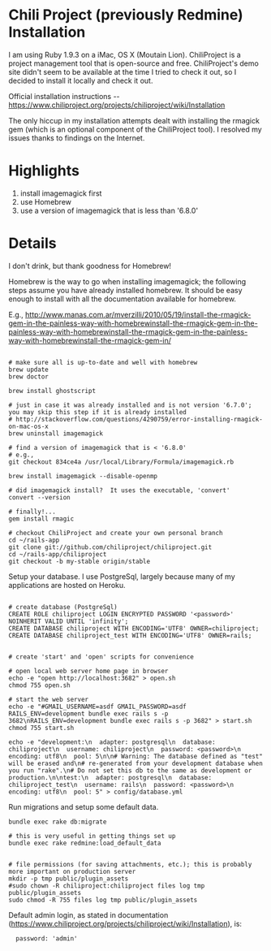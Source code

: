 Chili Project (previously Redmine) Installation
=====

I am using Ruby 1.9.3 on a iMac, OS X (Moutain Lion).  ChiliProject is a project management tool that is open-source and free.  ChiliProject's demo site didn't seem to be available at the time I tried to check it out, so I decided to install it locally and check it out.

Official installation instructions -- https://www.chiliproject.org/projects/chiliproject/wiki/Installation

The only hiccup in my installation attempts dealt with installing the rmagick gem (which is an optional component of the ChiliProject tool).  I resolved my issues thanks to findings on the Internet.

Highlights
=====

1. install imagemagick first
2. use Homebrew
3. use a version of imagemagick that is less than '6.8.0'

Details
=====

I don't drink, but thank goodness for Homebrew!

Homebrew is the way to go when installing imagemagick; the following steps assume you have already installed homebrew.
It should be easy enough to install with all the documentation available for homebrew.

E.g., http://www.manas.com.ar/mverzilli/2010/05/19/install-the-rmagick-gem-in-the-painless-way-with-homebrewinstall-the-rmagick-gem-in-the-painless-way-with-homebrewinstall-the-rmagick-gem-in-the-painless-way-with-homebrewinstall-the-rmagick-gem-in/

```cd /usr/local

# make sure all is up-to-date and well with homebrew
brew update
brew doctor

brew install ghostscript

# just in case it was already installed and is not version '6.7.0'; you may skip this step if it is already installed
# http://stackoverflow.com/questions/4290759/error-installing-rmagick-on-mac-os-x
brew uninstall imagemagick

# find a version of imagemagick that is < '6.8.0'
# e.g., 
git checkout 834ce4a /usr/local/Library/Formula/imagemagick.rb

brew install imagemagick --disable-openmp

# did imagemagick install?  It uses the executable, 'convert'
convert --version

# finally!...
gem install rmagic

# checkout ChiliProject and create your own personal branch
cd ~/rails-app
git clone git://github.com/chiliproject/chiliproject.git
cd ~/rails-app/chiliproject
git checkout -b my-stable origin/stable
```

Setup your database.  I use PostgreSql, largely because many of my applications are hosted on Heroku.

```# update database.yml

# create database (PostgreSql)
CREATE ROLE chiliproject LOGIN ENCRYPTED PASSWORD '<password>' NOINHERIT VALID UNTIL 'infinity';
CREATE DATABASE chiliproject WITH ENCODING='UTF8' OWNER=chiliproject;
CREATE DATABASE chiliproject_test WITH ENCODING='UTF8' OWNER=rails;


# create 'start' and 'open' scripts for convenience

# open local web server home page in browser
echo -e "open http://localhost:3682" > open.sh
chmod 755 open.sh

# start the web server
echo -e "#GMAIL_USERNAME=asdf GMAIL_PASSWORD=asdf RAILS_ENV=development bundle exec rails s -p 3682\nRAILS_ENV=development bundle exec rails s -p 3682" > start.sh
chmod 755 start.sh

echo -e "development:\n  adapter: postgresql\n  database: chiliproject\n  username: chiliproject\n  password: <password>\n  encoding: utf8\n  pool: 5\n\n# Warning: The database defined as "test" will be erased and\n# re-generated from your development database when you run "rake".\n# Do not set this db to the same as development or production.\n\ntest:\n  adapter: postgresql\n  database: chiliproject_test\n  username: rails\n  password: <password>\n  encoding: utf8\n  pool: 5" > config/database.yml
```
Run migrations and setup some default data.

```# run migrations
bundle exec rake db:migrate

# this is very useful in getting things set up
bundle exec rake redmine:load_default_data


# file permissions (for saving attachments, etc.); this is probably more important on production server
mkdir -p tmp public/plugin_assets
#sudo chown -R chiliproject:chiliproject files log tmp public/plugin_assets
sudo chmod -R 755 files log tmp public/plugin_assets
``` 

Default admin login, as stated in documentation (https://www.chiliproject.org/projects/chiliproject/wiki/Installation), is:

```username: 'admin'
  password: 'admin'
```
